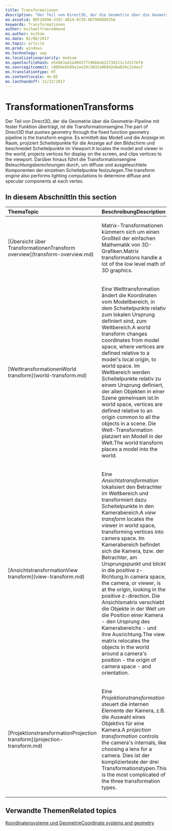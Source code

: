 ```yaml
---
title: Transformationen
description: "Der Teil von Direct3D, der die Geometrie über die Geometrie-Pipeline mit fester Funktion überträgt, ist die Transformationsengine."
ms.assetid: 0DF2A99A-335C-4D14-9720-6D7996DD635A
keywords: Transformationen
author: michaelfromredmond
ms.author: mithom
ms.date: 02/08/2017
ms.topic: article
ms.prod: windows
ms.technology: uwp
ms.localizationpriority: medium
ms.openlocfilehash: e5eb63a41ad04577196b6a622736211c1d1576f9
ms.sourcegitcommit: c80b9e6589a1ee29c5032a0b942e6a024c224ea7
ms.translationtype: HT
ms.contentlocale: de-DE
ms.lasthandoff: 12/22/2017
---
```

# <a name="transforms"></a><span data-ttu-id="c9ac5-104">Transformationen</span><span class="sxs-lookup"><span data-stu-id="c9ac5-104">Transforms</span></span>


<span data-ttu-id="c9ac5-105">Der Teil von Direct3D, der die Geometrie über die Geometrie-Pipeline mit fester Funktion überträgt, ist die Transformationsengine.</span><span class="sxs-lookup"><span data-stu-id="c9ac5-105">The part of Direct3D that pushes geometry through the fixed function geometry pipeline is the transform engine.</span></span> <span data-ttu-id="c9ac5-106">Es ermittelt das Modell und die Anzeige im Raum, projiziert Scheitelpunkte für die Anzeige auf den Bildschirm und beschneidet Scheitelpunkte im Viewport.</span><span class="sxs-lookup"><span data-stu-id="c9ac5-106">It locates the model and viewer in the world, projects vertices for display on the screen, and clips vertices to the viewport.</span></span> <span data-ttu-id="c9ac5-107">Darüber hinaus führt die Transformationsengine Beleuchtungsberechnungen durch, um diffuse und ausgeleuchtete Komponenten der einzelnen Scheitelpunkte festzulegen.</span><span class="sxs-lookup"><span data-stu-id="c9ac5-107">The transform engine also performs lighting computations to determine diffuse and specular components at each vertex.</span></span>

## <a name="span-idin-this-sectionspanin-this-section"></a><span data-ttu-id="c9ac5-108"><span id="in-this-section"></span>In diesem Abschnitt</span><span class="sxs-lookup"><span data-stu-id="c9ac5-108"><span id="in-this-section"></span>In this section</span></span>


<table>
<colgroup>
<col width="50%" />
<col width="50%" />
</colgroup>
<thead>
<tr class="header">
<th align="left"><span data-ttu-id="c9ac5-109">Thema</span><span class="sxs-lookup"><span data-stu-id="c9ac5-109">Topic</span></span></th>
<th align="left"><span data-ttu-id="c9ac5-110">Beschreibung</span><span class="sxs-lookup"><span data-stu-id="c9ac5-110">Description</span></span></th>
</tr>
</thead>
<tbody>
<tr class="odd">
<td align="left"><p>[<span data-ttu-id="c9ac5-111">Übersicht über Transformationen</span><span class="sxs-lookup"><span data-stu-id="c9ac5-111">Transform overview</span></span>](transform-overview.md)</p></td>
<td align="left"><p><span data-ttu-id="c9ac5-112">Matrix-Transformationen kümmern sich um einen Großteil der einfachen Mathematik von 3D-Grafiken.</span><span class="sxs-lookup"><span data-stu-id="c9ac5-112">Matrix transformations handle a lot of the low level math of 3D graphics.</span></span></p></td>
</tr>
<tr class="even">
<td align="left"><p>[<span data-ttu-id="c9ac5-113">Welttransformationen</span><span class="sxs-lookup"><span data-stu-id="c9ac5-113">World transform</span></span>](world-transform.md)</p></td>
<td align="left"><p><span data-ttu-id="c9ac5-114">Eine Welttransformation ändert die Koordinaten vom Modellbereich, in dem Scheitelpunkte relativ zum lokalen Ursprung definiert sind, zum Weltbereich.</span><span class="sxs-lookup"><span data-stu-id="c9ac5-114">A world transform changes coordinates from model space, where vertices are defined relative to a model's local origin, to world space.</span></span> <span data-ttu-id="c9ac5-115">Im Weltbereich werden Scheitelpunkte relativ zu einem Ursprung definiert, der allen Objekten in einer Szene gemeinsam ist.</span><span class="sxs-lookup"><span data-stu-id="c9ac5-115">In world space, vertices are defined relative to an origin common to all the objects in a scene.</span></span> <span data-ttu-id="c9ac5-116">Die Welt-Transformation platziert ein Modell in der Welt.</span><span class="sxs-lookup"><span data-stu-id="c9ac5-116">The world transform places a model into the world.</span></span></p></td>
</tr>
<tr class="odd">
<td align="left"><p>[<span data-ttu-id="c9ac5-117">Ansichtstransformation</span><span class="sxs-lookup"><span data-stu-id="c9ac5-117">View transform</span></span>](view-transform.md)</p></td>
<td align="left"><p><span data-ttu-id="c9ac5-118">Eine <em>Ansichtstransformation</em> lokalisiert den Betrachter im Weltbereich und transformiert dazu Scheitelpunkte in den Kamerabereich.</span><span class="sxs-lookup"><span data-stu-id="c9ac5-118">A <em>view transform</em> locates the viewer in world space, transforming vertices into camera space.</span></span> <span data-ttu-id="c9ac5-119">Im Kamerabereich befindet sich die Kamera, bzw. der Betrachter, am Ursprungspunkt und blickt in die positive z-Richtung.</span><span class="sxs-lookup"><span data-stu-id="c9ac5-119">In camera space, the camera, or viewer, is at the origin, looking in the positive z-direction.</span></span> <span data-ttu-id="c9ac5-120">Die Ansichtsmatrix verschiebt die Objekte in der Welt um die Position einer Kamera - den Ursprung des Kamerabereichs - und ihre Ausrichtung.</span><span class="sxs-lookup"><span data-stu-id="c9ac5-120">The view matrix relocates the objects in the world around a camera's position - the origin of camera space - and orientation.</span></span></p></td>
</tr>
<tr class="even">
<td align="left"><p>[<span data-ttu-id="c9ac5-121">Projektionstransformation</span><span class="sxs-lookup"><span data-stu-id="c9ac5-121">Projection transform</span></span>](projection-transform.md)</p></td>
<td align="left"><p><span data-ttu-id="c9ac5-122">Eine <em>Projektionstransformation</em> steuert die internen Elemente der Kamera, z.B. die Auswahl eines Objektivs für eine Kamera.</span><span class="sxs-lookup"><span data-stu-id="c9ac5-122">A <em>projection transformation</em> controls the camera's internals, like choosing a lens for a camera.</span></span> <span data-ttu-id="c9ac5-123">Dies ist der komplizierteste der drei Transformationstypen.</span><span class="sxs-lookup"><span data-stu-id="c9ac5-123">This is the most complicated of the three transformation types.</span></span></p></td>
</tr>
</tbody>
</table>

 

## <a name="span-idrelated-topicsspanrelated-topics"></a><span data-ttu-id="c9ac5-124"><span id="related-topics"></span>Verwandte Themen</span><span class="sxs-lookup"><span data-stu-id="c9ac5-124"><span id="related-topics"></span>Related topics</span></span>


[<span data-ttu-id="c9ac5-125">Koordinatensysteme und Geometrie</span><span class="sxs-lookup"><span data-stu-id="c9ac5-125">Coordinate systems and geometry</span></span>](coordinate-systems-and-geometry.md)

 

 




